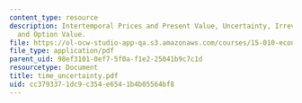 ```yaml
---
content_type: resource
description: Intertemporal Prices and Present Value, Uncertainty, Irreversible Investments
  and Option Value.
file: https://ol-ocw-studio-app-qa.s3.amazonaws.com/courses/15-010-economic-analysis-for-business-decisions-fall-2004/cc3793371dc9c354e6541b4b05564bf8_time_uncertainty.pdf
file_type: application/pdf
parent_uid: 98ef3101-0ef7-5f0a-f1e2-25041b9c7c1d
resourcetype: Document
title: time_uncertainty.pdf
uid: cc379337-1dc9-c354-e654-1b4b05564bf8
---
```

